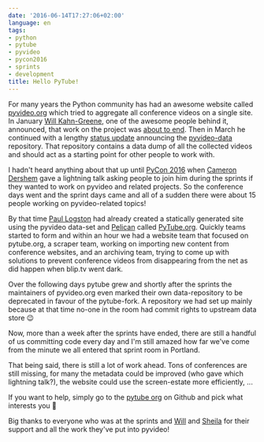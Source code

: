 ```yaml
---
date: '2016-06-14T17:27:06+02:00'
language: en
tags:
- python
- pytube
- pyvideo
- pycon2016
- sprints
- development
title: Hello PyTube!
---
```


For many years the Python community has had an awesome website called
[pyvideo.org][] which tried to aggregate all conference videos on a single
site. In January [Will Kahn-Greene][wkg], one of the awesome people behind it,
announced, that work on the project was [about to end][]. Then in March he
continued with a lengthy [status update][] announcing the [pyvideo-data][]
repository. That repository contains a data dump of all the collected videos and
should act as a starting point for other people to work with.

I hadn't heard anything about that up until [PyCon 2016][] when
[Cameron Dershem][] gave a lightning talk asking people to join him during the
sprints if they wanted to work on pyvideo and related projects. So the
conference days went and the sprint days came and all of a sudden there were
about 15 people working on pyvideo-related topics!

By that time [Paul Logston][plog] had already created a statically generated
site using the pyvideo data-set and [Pelican][] called [PyTube.org][]. Quickly
teams started to form and within an hour we had a website team that focused on
pytube.org, a scraper team, working on importing new content from conference
websites, and an archiving team, trying to come up with solutions to prevent
conference videos from disappearing from the net as did happen when blip.tv went
dark.

Over the following days pytube grew and shortly after the sprints the
maintainers of pyvideo.org even marked their own data-repository to be
deprecated in favour of the pytube-fork. A repository we had set up mainly
because at that time no-one in the room had commit rights to upstream data store
😉

Now, more than a week after the sprints have ended, there are still a handful of
us committing code every day and I'm still amazed how far we've come from the
minute we all entered that sprint room in Portland.

That being said, there is still a lot of work ahead. Tons of conferences are
still missing, for many the metadata could be improved (who gave which lightning
talk?), the website could use the screen-estate more efficiently, ...

If you want to help, simply go to the [pytube org][] on Github and pick what
interests you 🙂

Big thanks to everyone who was at the sprints and [Will][wkg] and
[Sheila][codesquid] for their support and all the work they've put into pyvideo!

[cameron dershem]: http://pinkhatbeard.com/
[wkg]: http://bluesock.org/~willkg/blog/
[pyvideo-data]: https://github.com/pyvideo/pyvideo-data
[plog]: https://github.com/logston
[pelican]: http://blog.getpelican.com/
[pytube.org]: http://pytube.org/
[pytube org]: https://github.com/pytube/
[status update]: http://bluesock.org/~willkg/blog/pyvideo/status_20160316.html
[about to end]: http://bluesock.org/~willkg/blog/pyvideo/status_20160115.html
[pyvideo.org]: http://pyvideo.org
[pycon 2016]: https://us.pycon.org/2016/
[codesquid]: https://github.com/codersquid
